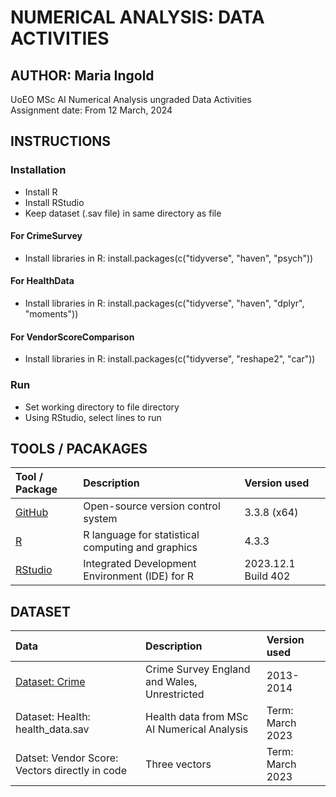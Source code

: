 # NUMERICAL ANALYSIS: DATA ACTIVITIES

## AUTHOR: Maria Ingold

UoEO MSc AI Numerical Analysis ungraded Data Activities  
Assignment date: From 12 March, 2024  

## INSTRUCTIONS

### Installation

* Install R  
* Install RStudio  
* Keep dataset (.sav file) in same directory as file

#### For CrimeSurvey

* Install libraries in R: install.packages(c("tidyverse", "haven", "psych"))

#### For HealthData

* Install libraries in R: install.packages(c("tidyverse", "haven", "dplyr", "moments"))

#### For VendorScoreComparison

* Install libraries in R: install.packages(c("tidyverse", "reshape2", "car"))
  
### Run

* Set working directory to file directory  
* Using RStudio, select lines to run  

## TOOLS / PACAKAGES

| Tool / Package                                                                                    | Description                                        | Version used        |
|:--------------------------------------------------------------------------------------------------|:---------------------------------------------------|:--------------------|
| [GitHub](https://github.com/)                                                                     | Open-source version control system                 | 3.3.8 (x64)         |
| [R](https://www.r-project.org/)                                                                   | R language for statistical computing and graphics  | 4.3.3               |
| [RStudio](https://posit.co/products/open-source/rstudio/)                                         | Integrated Development Environment (IDE) for R     | 2023.12.1 Build 402 |

## DATASET

| Data                                                                                              | Description                                        | Version used        |
|:--------------------------------------------------------------------------------------------------|:---------------------------------------------------|:--------------------|
| [Dataset: Crime](https://beta.ukdataservice.ac.uk/datacatalogue/studies/study?id=8011#!/details)  | Crime Survey England and Wales, Unrestricted       | 2013-2014           |
| Dataset: Health: health_data.sav                                                                  | Health data from MSc AI Numerical Analysis         | Term: March 2023    |
| Datset: Vendor Score: Vectors directly in code                                                    | Three vectors                                      | Term: March 2023    |
